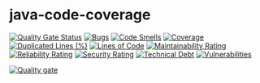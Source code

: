 # java-code-coverage

[![Quality Gate Status](https://sonarcloud.io/api/project_badges/measure?project=leerberg_java-code-coverage&metric=alert_status)](https://sonarcloud.io/dashboard?id=leerberg_java-code-coverage)
[![Bugs](https://sonarcloud.io/api/project_badges/measure?project=leerberg_java-code-coverage&metric=bugs)](https://sonarcloud.io/dashboard?id=leerberg_java-code-coverage)
[![Code Smells](https://sonarcloud.io/api/project_badges/measure?project=leerberg_java-code-coverage&metric=code_smells)](https://sonarcloud.io/dashboard?id=leerberg_java-code-coverage)
[![Coverage](https://sonarcloud.io/api/project_badges/measure?project=leerberg_java-code-coverage&metric=coverage)](https://sonarcloud.io/dashboard?id=leerberg_java-code-coverage)
[![Duplicated Lines (%)](https://sonarcloud.io/api/project_badges/measure?project=leerberg_java-code-coverage&metric=duplicated_lines_density)](https://sonarcloud.io/dashboard?id=leerberg_java-code-coverage)
[![Lines of Code](https://sonarcloud.io/api/project_badges/measure?project=leerberg_java-code-coverage&metric=ncloc)](https://sonarcloud.io/dashboard?id=leerberg_java-code-coverage)
[![Maintainability Rating](https://sonarcloud.io/api/project_badges/measure?project=leerberg_java-code-coverage&metric=sqale_rating)](https://sonarcloud.io/dashboard?id=leerberg_java-code-coverage)
[![Reliability Rating](https://sonarcloud.io/api/project_badges/measure?project=leerberg_java-code-coverage&metric=reliability_rating)](https://sonarcloud.io/dashboard?id=leerberg_java-code-coverage)
[![Security Rating](https://sonarcloud.io/api/project_badges/measure?project=leerberg_java-code-coverage&metric=security_rating)](https://sonarcloud.io/dashboard?id=leerberg_java-code-coverage)
[![Technical Debt](https://sonarcloud.io/api/project_badges/measure?project=leerberg_java-code-coverage&metric=sqale_index)](https://sonarcloud.io/dashboard?id=leerberg_java-code-coverage)
[![Vulnerabilities](https://sonarcloud.io/api/project_badges/measure?project=leerberg_java-code-coverage&metric=vulnerabilities)](https://sonarcloud.io/dashboard?id=leerberg_java-code-coverage)

[![Quality gate](https://sonarcloud.io/api/project_badges/quality_gate?project=leerberg_java-code-coverage)](https://sonarcloud.io/dashboard?id=leerberg_java-code-coverage)
